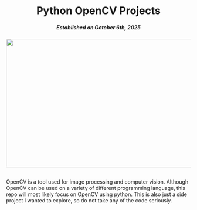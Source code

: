 <div align = "center" >

# Python OpenCV Projects 
##### Established on October 6th, 2025

<img src="https://github.com/user-attachments/assets/40d11583-e21a-4721-a71c-7121bb36a83a" width = 600 height = 350/>

</div>

</br> 

OpenCV is a tool used for image processing and computer vision. Although OpenCV can be used on a variety of different programming language, this repo will most likely focus on OpenCV using python. This is also just a side project I wanted to explore, so do not take any of the code seriously. 
